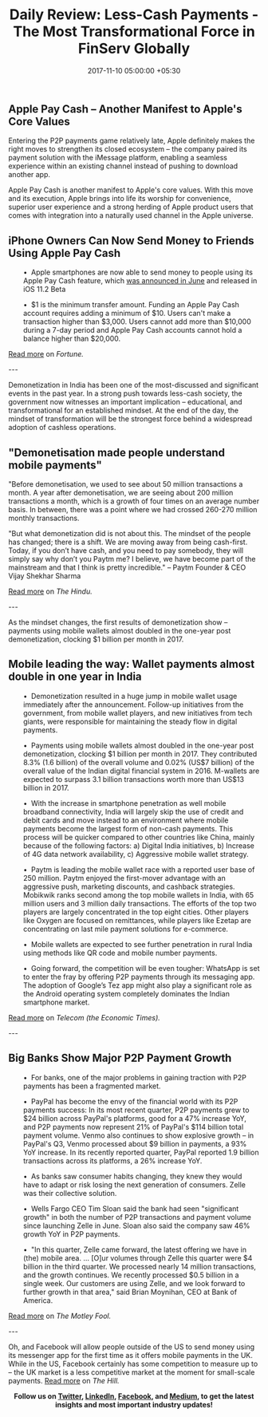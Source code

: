 ﻿---
title: |-
  Daily Review: Less-Cash Payments -
   The Most Transformational Force in FinServ Globally
date: 2017-11-10 05:00:00 +05:30
tags:
- Asia
- Europe
- insights
- MobiKwik
- Paytm
- US
- Venmo
- Zelle
Image: "/uploads/cashlesspay.jpg"
Person: Elena Mesropyan
category:
- Payments
- Fintech
- Insights
Markets:
- Asia
- Europe
- insights
- MobiKwik
- Paytm
- US
- Venmo
- Zelle
type: post
status: publish
layout: post
---

<h2>Apple Pay Cash – Another Manifest to Apple's Core Values</h2>
<p>Entering the P2P payments game relatively late, Apple definitely makes the right moves to strengthen its closed ecosystem – the company paired its payment solution with the iMessage platform, enabling a seamless experience within an existing channel instead of pushing to download another app. </p>
<p>Apple Pay Cash is another manifest to Apple's core values. With this move and its execution, Apple brings into life its worship for convenience, superior user experience and a strong herding of Apple product users that comes with integration into a naturally used channel in the Apple universe. </p>
<h2>iPhone Owners Can Now Send Money to Friends Using Apple Pay Cash</h2>
<p style="padding-left: 30px;">•  Apple smartphones are now able to send money to people using its Apple Pay Cash feature, which <a href="http://fortune.com/2017/06/06/apple-venmo/">was announced in June</a> and released in iOS 11.2 Beta</p>
<p style="padding-left: 30px;">•  $1 is the minimum transfer amount. Funding an Apple Pay Cash account requires adding a minimum of $10. Users can't make a transaction higher than $3,000. Users cannot add more than $10,000 during a 7-day period and Apple Pay Cash accounts cannot hold a balance higher than $20,000.</p>
<p><a href="http://fortune.com/2017/11/07/iphone-send-money-apple-pay/">Read more</a> on <em>Fortune.</em></p>
---
<p>Demonetization in India has been one of the most-discussed and significant events in the past year. In a strong push towards less-cash society, the government now witnesses an important implication – educational, and transformational for an established mindset. At the end of the day, the mindset of transformation will be the strongest force behind a widespread adoption of cashless operations. </p>
<h2>"Demonetisation made people understand mobile payments"</h2>
<p>"Before demonetisation, we used to see about 50 million transactions a month. A year after demonetisation, we are seeing about 200 million transactions a month, which is a growth of four times on an average number basis. In between, there was a point where we had crossed 260-270 million monthly transactions. </p>
<p>"But what demonetization did is not about this. The mindset of the people has changed; there is a shift. We are moving away from being cash-first. Today, if you don’t have cash, and you need to pay somebody, they will simply say why don’t you Paytm me? I believe, we have become part of the mainstream and that I think is pretty incredible." – Paytm Founder &amp; CEO Vijay Shekhar Sharma</p>
<p><a href="http://www.thehindu.com/business/Industry/demonetisation-made-people-understand-mobile-payments/article19999095.ece">Read more</a> on <em>The Hindu.</em></p>
---
<p>As the mindset changes, the first results of demonetization show – payments using mobile wallets almost doubled in the one-year post demonetization, clocking $1 billion per month in 2017.</p>
<h2>Mobile leading the way: Wallet payments almost double in one year in India</h2>
<p style="padding-left: 30px;">•  Demonetization resulted in a huge jump in mobile wallet usage immediately after the announcement. Follow-up initiatives from the government, from mobile wallet players, and new initiatives from tech giants, were responsible for maintaining the steady flow in digital payments.</p>
<p style="padding-left: 30px;">•  Payments using mobile wallets almost doubled in the one-year post demonetization, clocking $1 billion per month in 2017. They contributed 8.3% (1.6 billion) of the overall volume and 0.02% (US$7 billion) of the overall value of the Indian digital financial system in 2016. M-wallets are expected to surpass 3.1 billion transactions worth more than US$13 billion in 2017.</p>
<p style="padding-left: 30px;">•  With the increase in smartphone penetration as well mobile broadband connectivity, India will largely skip the use of credit and debit cards and move instead to an environment where mobile payments become the largest form of non-cash payments. This process will be quicker compared to other countries like China, mainly because of the following factors: a) Digital India initiatives, b) Increase of 4G data network availability, c) Aggressive mobile wallet strategy. </p>
<p style="padding-left: 30px;">•  Paytm is leading the mobile wallet race with a reported user base of 250 million. Paytm enjoyed the first-mover advantage with an aggressive push, marketing discounts, and cashback strategies. Mobikwik ranks second among the top mobile wallets in India, with 65 million users and 3 million daily transactions. The efforts of the top two players are largely concentrated in the top eight cities. Other players like Oxygen are focused on remittances, while players like Ezetap are concentrating on last mile payment solutions for e-commerce.</p>
<p style="padding-left: 30px;">•  Mobile wallets are expected to see further penetration in rural India using methods like QR code and mobile number payments.</p>
<p style="padding-left: 30px;">•  Going forward, the competition will be even tougher: WhatsApp is set to enter the fray by offering P2P payments through its messaging app. The adoption of Google’s Tez app might also play a significant role as the Android operating system completely dominates the Indian smartphone market.</p>
<p><a href="https://telecom.economictimes.indiatimes.com/tele-talk/mobile-leading-the-way-wallet-payments-almost-double-in-one-year-in-india/2693">Read more</a> on <em>Telecom (the Economic Times).</em></p>
---
<h2>Big Banks Show Major P2P Payment Growth</h2>
<p style="padding-left: 30px;">•  For banks, one of the major problems in gaining traction with P2P payments has been a fragmented market. </p>
<p style="padding-left: 30px;">•  PayPal has become the envy of the financial world with its P2P payments success: In its most recent quarter, P2P payments grew to $24 billion across PayPal's platforms, good for a 47% increase YoY, and P2P payments now represent 21% of PayPal's $114 billion total payment volume. Venmo also continues to show explosive growth – in PayPal's Q3, Venmo processed about $9 billion in payments, a 93% YoY increase. In its recently reported quarter, PayPal reported 1.9 billion transactions across its platforms, a 26% increase YoY. </p>
<p style="padding-left: 30px;">•  As banks saw consumer habits changing, they knew they would have to adapt or risk losing the next generation of consumers. Zelle was their collective solution. </p>
<p style="padding-left: 30px;">•  Wells Fargo CEO Tim Sloan said the bank had seen "significant growth" in both the number of P2P transactions and payment volume since launching Zelle in June. Sloan also said the company saw 46% growth YoY in P2P payments.</p>
<p style="padding-left: 30px;">•  "In this quarter, Zelle came forward, the latest offering we have in (the) mobile area. ... [O]ur volumes through Zelle this quarter were $4 billion in the third quarter. We processed nearly 14 million transactions, and the growth continues. We recently processed $0.5 billion in a single week. Our customers are using Zelle, and we look forward to further growth in that area," said Brian Moynihan, CEO at Bank of America.</p>
<p><a href="https://www.fool.com/investing/2017/11/08/big-banks-show-major-p2p-payment-growth.aspx">Read more</a> on <em>The Motley Fool.</em></p>
---
<p>Oh, and Facebook will allow people outside of the US to send money using its messenger app for the first time as it offers mobile payments in the UK. While in the US, Facebook certainly has some competition to measure up to – the UK market is a less competitive market at the moment for small-scale payments. <a href="http://thehill.com/policy/technology/359005-facebook-to-make-mobile-payments-available-in-uk">Read more</a> on <em>The Hill.</em></p>
<p style="text-align: center;"><b>Follow us on </b><a href="https://twitter.com/LetsTalkPaymnts?lang=en"><b>Twitter</b></a><b>, </b><a href="https://www.linkedin.com/company/3317307/"><b>LinkedIn</b></a><b>, </b><a href="https://www.facebook.com/LetsTalkPayments/"><b>Facebook</b></a><b>, and </b><a href="https://medium.com/@LetsTalkPayments"><b>Medium</b></a><b>, to get the latest insights and most important industry updates!</b></p>
